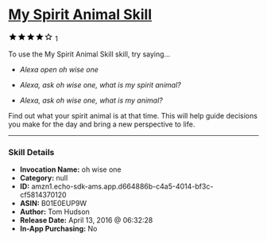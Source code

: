 # [My Spirit Animal Skill](http://alexa.amazon.com/#skills/amzn1.echo-sdk-ams.app.d664886b-c4a5-4014-bf3c-cf5814370120)
![4 stars](../../images/ic_star_black_18dp_1x.png)![4 stars](../../images/ic_star_black_18dp_1x.png)![4 stars](../../images/ic_star_black_18dp_1x.png)![4 stars](../../images/ic_star_black_18dp_1x.png)![4 stars](../../images/ic_star_border_black_18dp_1x.png) 1

To use the My Spirit Animal Skill skill, try saying...

* *Alexa open oh wise one*

* *Alexa, ask oh wise one, what is my spirit animal?*

* *Alexa, ask oh wise one, what is my animal?*

Find out what your spirit animal is at that time. This will help guide decisions you make for the day and bring a new perspective to life.

***

### Skill Details

* **Invocation Name:** oh wise one
* **Category:** null
* **ID:** amzn1.echo-sdk-ams.app.d664886b-c4a5-4014-bf3c-cf5814370120
* **ASIN:** B01E0EUP9W
* **Author:** Tom Hudson
* **Release Date:** April 13, 2016 @ 06:32:28
* **In-App Purchasing:** No
